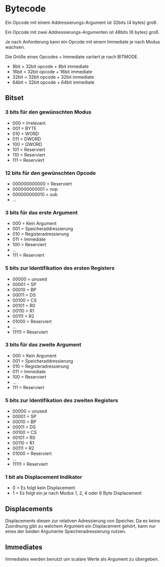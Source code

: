 # Bytecode

Ein Opcode mit einem Addressierungs-Argument 
ist 32bits (4 bytes) groß.

Ein Opcode mit zwei Addressierungs-Argumenten 
ist 48bits (6 bytes) groß.

Je nach Anforderung kann ein Opcode mit 
einem Immediate je nach Modus wachsen.

Die Größe eines Opcodes + Immediate variiert 
je nach BITMODE.

- 8bit = 32bit opcode + 8bit immediate
- 16bit = 32bit opcode + 16bit immediate
- 32bit = 32bit opcode + 32bit immediate
- 64bit = 32bit opcode + 64bit immediate

## Bitset

### 3 bits für den gewünschten Modus
  - 000 = Irrelevant
  - 001 = BYTE
  - 010 = WORD
  - 011 = DWORD
  - 100 = QWORD
  - 101 = Reserviert
  - 110 = Reserviert
  - 111 = Reserviert

### 12 bits für den gewünschten Opcode
  - 000000000000 = Reserviert
  - 000000000001 = nop 
  - 000000000010 = sub
  - ...

### 3 bits für das erste Argument
  - 000 = Kein Argument
  - 001 = Speicheraddressierung
  - 010 = Registeradressierung
  - 011 = Immediate
  - 100 = Reserviert
  - ...
  - 111 = Reserviert

### 5 bits zur Identifikation des ersten Registers
  - 00000 = unused
  - 00001 = SP
  - 00010 = BP
  - 00011 = DS
  - 00100 = CS
  - 00101 = R0
  - 00110 = R1
  - 00111 = R2
  - 01000 = Reserviert
  - ...
  - 11111 = Reserviert

### 3 bits für das zweite Argument
  - 000 = Kein Argument
  - 001 = Speicheraddressierung
  - 010 = Registeradressierung
  - 011 = Immediate
  - 100 = Reserviert
  - ...
  - 111 = Reserviert

### 5 bits zur Identifikation des zweiten Registers
  - 00000 = unused
  - 00001 = SP
  - 00010 = BP
  - 00011 = DS
  - 00100 = CS
  - 00101 = R0
  - 00110 = R1
  - 00111 = R2
  - 01000 = Reserviert
  - ...
  - 11111 = Reserviert

### 1 bit als Displacement Indikator
  - 0 = Es folgt kein Displacement
  - 1 = Es folgt ein je nach Modus 1, 2, 4 oder 8 Byte Displacement

## Displacements

Displacements diesen zur relativen Adressierung von Speicher.
Da es keine Zuordnung gibt zu welchem Argument ein Displacement gehört,
kann nur eines der beiden Argumente Speicheradressierung nutzen.

## Immediates

Immediates werden benutzt um scalare Werte als Argument zu übergeben.
